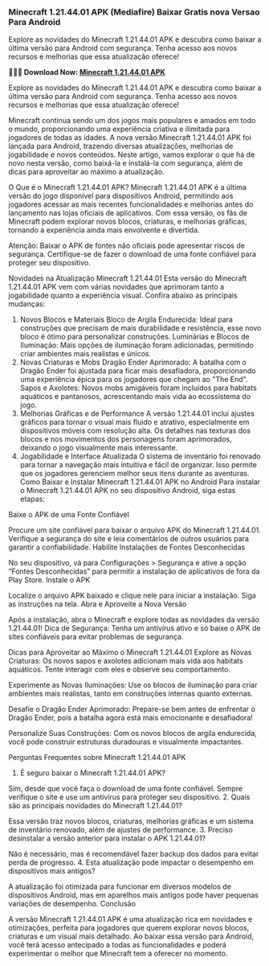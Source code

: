 ### Minecraft 1.21.44.01 APK (Mediafire) Baixar Gratis nova Versao Para Android
Explore as novidades do Minecraft 1.21.44.01 APK e descubra como baixar a última versão para Android com segurança. Tenha acesso aos novos recursos e melhorias que essa atualização oferece!

**🌈🙋‍♀️ Download Now: [Minecraft 1.21.44.01 APK](https://modilimitado.io/pt/minecraft-apk)**

Explore as novidades do Minecraft 1.21.44.01 APK e descubra como baixar a última versão para Android com segurança. Tenha acesso aos novos recursos e melhorias que essa atualização oferece!

Minecraft continua sendo um dos jogos mais populares e amados em todo o mundo, proporcionando uma experiência criativa e ilimitada para jogadores de todas as idades. A nova versão Minecraft 1.21.44.01 APK foi lançada para Android, trazendo diversas atualizações, melhorias de jogabilidade e novos conteúdos. Neste artigo, vamos explorar o que há de novo nesta versão, como baixá-la e instalá-la com segurança, além de dicas para aproveitar ao máximo a atualização.

O Que é o Minecraft 1.21.44.01 APK?
Minecraft 1.21.44.01 APK é a última versão do jogo disponível para dispositivos Android, permitindo aos jogadores acessar as mais recentes funcionalidades e melhorias antes do lançamento nas lojas oficiais de aplicativos. Com essa versão, os fãs de Minecraft podem explorar novos blocos, criaturas, e melhorias gráficas, tornando a experiência ainda mais envolvente e divertida.

Atenção: Baixar o APK de fontes não oficiais pode apresentar riscos de segurança. Certifique-se de fazer o download de uma fonte confiável para proteger seu dispositivo.

Novidades na Atualização Minecraft 1.21.44.01
Esta versão do Minecraft 1.21.44.01 APK vem com várias novidades que aprimoram tanto a jogabilidade quanto a experiência visual. Confira abaixo as principais mudanças:

1. Novos Blocos e Materiais
Bloco de Argila Endurecida: Ideal para construções que precisam de mais durabilidade e resistência, esse novo bloco é ótimo para personalizar construções.
Luminárias e Blocos de Iluminação: Mais opções de iluminação foram adicionadas, permitindo criar ambientes mais realistas e únicos.
2. Novas Criaturas e Mobs
Dragão Ender Aprimorado: A batalha com o Dragão Ender foi ajustada para ficar mais desafiadora, proporcionando uma experiência épica para os jogadores que chegam ao "The End".
Sapos e Axolotes: Novos mobs amigáveis foram incluídos para habitats aquáticos e pantanosos, acrescentando mais vida ao ecossistema do jogo.
3. Melhorias Gráficas e de Performance
A versão 1.21.44.01 inclui ajustes gráficos para tornar o visual mais fluido e atrativo, especialmente em dispositivos móveis com resolução alta. Os detalhes nas texturas dos blocos e nos movimentos dos personagens foram aprimorados, deixando o jogo visualmente mais interessante.
4. Jogabilidade e Interface Atualizada
O sistema de inventário foi renovado para tornar a navegação mais intuitiva e fácil de organizar. Isso permite que os jogadores gerenciem melhor seus itens durante as aventuras.
Como Baixar e Instalar Minecraft 1.21.44.01 APK no Android
Para instalar o Minecraft 1.21.44.01 APK no seu dispositivo Android, siga estas etapas:

Baixe o APK de uma Fonte Confiável

Procure um site confiável para baixar o arquivo APK do Minecraft 1.21.44.01. Verifique a segurança do site e leia comentários de outros usuários para garantir a confiabilidade.
Habilite Instalações de Fontes Desconhecidas

No seu dispositivo, vá para Configurações > Segurança e ative a opção “Fontes Desconhecidas” para permitir a instalação de aplicativos de fora da Play Store.
Instale o APK

Localize o arquivo APK baixado e clique nele para iniciar a instalação. Siga as instruções na tela.
Abra e Aproveite a Nova Versão

Após a instalação, abra o Minecraft e explore todas as novidades da versão 1.21.44.01!
Dica de Segurança: Tenha um antivírus ativo e só baixe o APK de sites confiáveis para evitar problemas de segurança.

Dicas para Aproveitar ao Máximo o Minecraft 1.21.44.01
Explore as Novas Criaturas: Os novos sapos e axolotes adicionam mais vida aos habitats aquáticos. Tente interagir com eles e observe seu comportamento.

Experimente as Novas Iluminações: Use os blocos de iluminação para criar ambientes mais realistas, tanto em construções internas quanto externas.

Desafie o Dragão Ender Aprimorado: Prepare-se bem antes de enfrentar o Dragão Ender, pois a batalha agora está mais emocionante e desafiadora!

Personalize Suas Construções: Com os novos blocos de argila endurecida, você pode construir estruturas duradouras e visualmente impactantes.

Perguntas Frequentes sobre Minecraft 1.21.44.01 APK
1. É seguro baixar o Minecraft 1.21.44.01 APK?

Sim, desde que você faça o download de uma fonte confiável. Sempre verifique o site e use um antivírus para proteger seu dispositivo.
2. Quais são as principais novidades do Minecraft 1.21.44.01?

Essa versão traz novos blocos, criaturas, melhorias gráficas e um sistema de inventário renovado, além de ajustes de performance.
3. Preciso desinstalar a versão anterior para instalar o APK 1.21.44.01?

Não é necessário, mas é recomendável fazer backup dos dados para evitar perda de progresso.
4. Esta atualização pode impactar o desempenho em dispositivos mais antigos?

A atualização foi otimizada para funcionar em diversos modelos de dispositivos Android, mas em aparelhos mais antigos pode haver pequenas variações de desempenho.
Conclusão

A versão Minecraft 1.21.44.01 APK é uma atualização rica em novidades e otimizações, perfeita para jogadores que querem explorar novos blocos, criaturas e um visual mais detalhado. Ao baixar essa versão para Android, você terá acesso antecipado a todas as funcionalidades e poderá experimentar o melhor que Minecraft tem a oferecer no momento.

